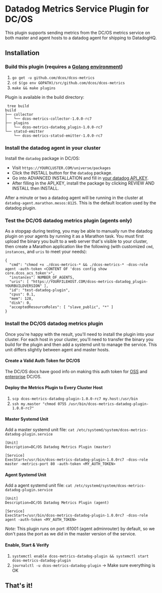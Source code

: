 # Datadog Metrics Service Plugin for DC/OS
This plugin supports sending metrics from the DC/OS metrics service on both master and agent hosts to a datadog agent for shipping to DatadogHQ.

## Installation

### Build this plugin (requires a [Golang environment](https://golang.org/doc/install))
1. `go get -u github.com/dcos/dcos-metrics`
1. `cd $(go env GOPATH)/src/github.com/dcos/dcos-metrics`
1. `make && make plugins`

Plugin is available in the build directory:
```
 tree build
build
├── collector
│   └── dcos-metrics-collector-1.0.0-rc7
├── plugins
│   └── dcos-metrics-datadog_plugin-1.0.0-rc7
└── statsd-emitter
    └── dcos-metrics-statsd-emitter-1.0.0-rc7
```

### Install the datadog agent in your cluster
Install the `datadog` package in DC/OS:
- Visit `https://YOURCLUSTER.COM/universe/packages`
- Click the INSTALL button for the `datadog` package.
- Go into ADVANCED INSTALLATION and fill in [your datadog API_KEY](https://app.datadoghq.com/account/settings#api).
- After filling in the API_KEY, install the package by clicking REVIEW AND INSTALL then INSTALL.

After a minute or two a datadog agent will be running in the cluster at `datadog-agent.marathon.mesos:8125`. This is the default location used by the datadog plugin.

### Test the DC/OS datadog metrics plugin (agents only)
As a stopgap during testing, you may be able to manually run the datadog plugin on your agents by running it as a Marathon task. You must first upload the binary you built to a web server that's visible to your cluster, then create a Marathon application like the following (with customized `cmd`, `instances`, and `uris` to meet your needs):

```
{
  "cmd": "chmod +x ./dcos-metrics-* && ./dcos-metrics-* -dcos-role agent -auth-token <CONTENT OF 'dcos config show core.dcos_acs_token'>",
  "instances": NUMBER_OF_AGENTS,
  "uris": [ "https://YOURFILEHOST.COM/dcos-metrics-datadog_plugin-YOURBUILDVERSION" ],
  "id": "test-datadog-plugin",
  "cpus": 0.1,
  "mem": 128,
  "disk": 0,
  "acceptedResourceRoles": [ "slave_public", "*" ]
}
```

### Install the DC/OS datadog metrics plugin
Once you're happy with the result, you'll need to install the plugin into your cluster. For each host in your cluster, you'll need to transfer the binary you build for the plugin and then add a systemd unit to manage the service. This unit differs slightly between agent and master hosts.

#### Create a Valid Auth Token for DC/OS
The DC/OS docs have good info on making this auth token for [OSS](https://dcos.io/docs/1.7/administration/id-and-access-mgt/managing-authentication/) and [enterprise](https://docs.mesosphere.com/1.8/administration/id-and-access-mgt/service-auth/custom-service-auth/) DC/OS.

#### Deploy the Metrics Plugin to Every Cluster Host
1. `scp dcos-metrics-datadog-plugin-1.0.0-rc7 my.host:/usr/bin`
1. `ssh my.master "chmod 0755 /usr/bin/dcos-metrics-datadog-plugin-1.0.0-rc7"`

#### Master Systemd Unit
Add a master systemd unit file: `cat /etc/systemd/system/dcos-metrics-datadog-plugin.service`
```
[Unit]
Description=DC/OS Datadog Metrics Plugin (master)

[Service]
ExecStart=/usr/bin/dcos-metrics-datadog-plugin-1.0.0rc7 -dcos-role master -metrics-port 80 -auth-token <MY_AUTH_TOKEN>
```

#### Agent Systemd Unit
Add a agent systemd unit file: `cat /etc/systemd/system/dcos-metrics-datadog-plugin.service`
```
[Unit]
Description=DC/OS Datadog Metrics Plugin (agent)

[Service]
ExecStart=/usr/bin/dcos-metrics-datadog-plugin-1.0.0rc7 -dcos-role agent -auth-token <MY_AUTH_TOKEN>
```

*Note:* This plugin runs on port :61001 (agent adminrouter) by default, so we don't pass the port as we did in the master version of the service.

#### Enable, Start & Verify
1. `systemctl enable dcos-metrics-datadog-plugin && systemctl start dcos-metrics-datadog-plugin`
1. `journalctl -u dcos-metrics-datadog-plugin` -> Make sure everything is OK

## That's it!
